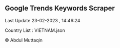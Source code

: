 

## Google Trends Keywords Scraper 
 
Last Update 23-02-2023 , 14:46:24

Country List :
VIETNAM.json



© Abdul Muttaqin 
